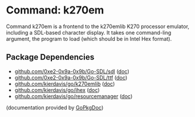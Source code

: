Command: k270em
===============

Command k270em is a frontend to the k270emlib K270 processor emulator, including a SDL-based
character display. It takes one command-ling argument, the program to load (which should be in
Intel Hex format).

Package Dependencies
--------------------

* [github.com/0xe2-0x9a-0x9b/Go-SDL/sdl](https://github.com/0xe2-0x9a-0x9b/Go-SDL/tree/master/sdl) ([doc](http://gopkgdoc.appspot.com/pkg/github.com/0xe2-0x9a-0x9b/Go-SDL/sdl))
* [github.com/0xe2-0x9a-0x9b/Go-SDL/ttf](https://github.com/0xe2-0x9a-0x9b/Go-SDL/tree/master/ttf) ([doc](http://gopkgdoc.appspot.com/pkg/github.com/0xe2-0x9a-0x9b/Go-SDL/ttf))
* [github.com/kierdavis/go/k270emlib](https://github.com/kierdavis/go/tree/master/k270emlib) ([doc](http://gopkgdoc.appspot.com/pkg/github.com/kierdavis/go/k270emlib))
* [github.com/kierdavis/go/ihex](https://github.com/kierdavis/go/tree/master/ihex) ([doc](http://gopkgdoc.appspot.com/pkg/github.com/kierdavis/go/ihex))
* [github.com/kierdavis/go/resourcemanager](https://github.com/kierdavis/go/tree/master/resourcemanager) ([doc](http://gopkgdoc.appspot.com/pkg/github.com/kierdavis/go/resourcemanager))

(documentation provided by [GoPkgDoc](http://gopkgdoc.appspot.com/index))

